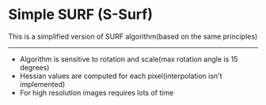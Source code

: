 Simple SURF (S-Surf)
====================
This is a simplified version of
SURF algorithm(based on the same principles)

------
* Algorithm is sensitive to rotation
and scale(max rotation angle is 15 degrees)
* Hessian values are computed for each
pixel(interpolation isn't implemented)
* For high resolution images requires lots of time